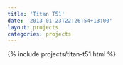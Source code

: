 ```yaml
---
title: 'Titan T51'
date: '2013-01-23T22:26:54+13:00'
layout: projects
categories: projects
---
```


{% include projects/titan-t51.html %}
